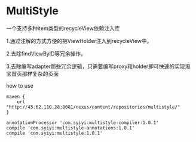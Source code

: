 # MultiStyle
一个支持多种item类型的recycleView依赖注入库

1.通过注解的方式方便的把ViewHolder注入到recycleView中。

2.去除findViewByID等冗余操作。

3.去除编写adapter那些冗余逻辑，只需要编写proxy和holder即可快速的实现淘宝首页那样复杂的页面

how to use

    maven {
        url "http://45.62.110.28:8081/nexus/content/repositories/multistyle/"
    }

    annotationProcessor 'com.syiyi:multistyle-compiler:1.0.1'
    compile 'com.syiyi:multistyle-annotations:1.0.1'
    compile 'com.syiyi:multistyle:1.0.1'

